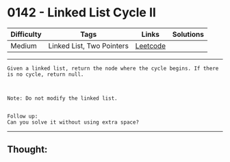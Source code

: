 # 0142 - Linked List Cycle II

Difficulty  | Tags | Links | Solutions
----------- | ---- | ----- | -----
Medium | Linked List, Two Pointers | [Leetcode](https://leetcode.com/problems/linked-list-cycle-ii/description/) |


-----------

```
Given a linked list, return the node where the cycle begins. If there is no cycle, return null.



Note: Do not modify the linked list.


Follow up:
Can you solve it without using extra space?
```

-----------

## Thought:
